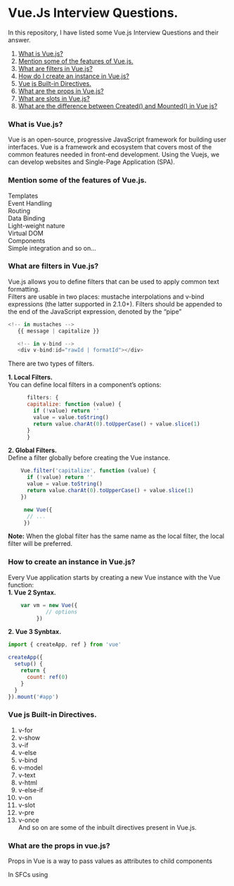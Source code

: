 # Vue.Js Interview Questions.
In this repository, I have listed some Vue.js Interview Questions and their answer. <br />

1. [What is Vue.js?](#what-is-react-js) <br />
2. [Mention some of the features of Vue.js.](#mention-some-of-the-features-of-vuejs) <br />
3. [What are filters in Vue.js?](#what-are-filters-in-vuejs) <br />
4. [How do I create an instance in Vue.js?](#how-to-create-an-instance-in-vuejs) <br />
5. [Vue js Built-in Directives.](#vue-js-built-in-directives) <br />
6. [What are the props in Vue.js?](#what-are-the-props-in-vuejs) <br />
7. [What are slots in Vue.js?](#what-are-slots-in-vuejs) <br />
8. [What are the difference between Created() and Mounted() in Vue js?](#what-are-slots-in-vuejs) <br />




### What is Vue.js?
Vue is an open-source, progressive JavaScript framework for building user interfaces. Vue is a framework and ecosystem that covers most of the common features needed in 
    front-end development. Using the Vuejs, we can develop websites and Single-Page Application (SPA).


### Mention some of the features of Vue.js.
  Templates <br />
	Event Handling <br />
	Routing  <br />
	Data Binding  <br />
	Light-weight nature  <br />
  Virtual DOM <br />
  Components <br />
  Simple integration and so on... 


  
### What are filters in Vue.js?
   Vue.js allows you to define filters that can be used to apply common text formatting. <br />
   Filters are usable in two places: mustache interpolations and v-bind expressions (the latter supported in 2.1.0+). 
   Filters should be appended to the end of the JavaScript expression, denoted by the “pipe”

 ```javascript
<!-- in mustaches -->
	{{ message | capitalize }}

	<!-- in v-bind -->
	<div v-bind:id="rawId | formatId"></div>
```
There are two types of filters.  <br />

 <strong>1. Local Filters.</strong> <br />
   You can define local filters in a component’s options:
```javascript
      filters: {
	  capitalize: function (value) {
		if (!value) return ''
		value = value.toString()
		return value.charAt(0).toUpperCase() + value.slice(1)
	  }
      }
```
   <strong>2. Global Filters.</strong> <br />
   Define a filter globally before creating the Vue instance.
```javascript
    Vue.filter('capitalize', function (value) {
	  if (!value) return ''
	  value = value.toString()
	  return value.charAt(0).toUpperCase() + value.slice(1)
	})

     new Vue({
	  // ...
     })
```
   <strong>Note:</strong> When the global filter has the same name as the local filter, the local filter will be preferred.

### How to create an instance in Vue.js?
Every Vue application starts by creating a new Vue instance with the Vue function: <br />
<strong>1. Vue 2 Syntax.</strong> <br />
```javascript
    var vm = new Vue({
	        // options
	     })
```
<strong>2. Vue 3 Synbtax.</strong> <br />
```javascript
import { createApp, ref } from 'vue'

createApp({
  setup() {
	return {
	  count: ref(0)
	}
  }
}).mount('#app')
```

### Vue js Built-in Directives.
   1. v-for <br /> 
   2. v-show <br />
   3. v-if <br />
   4. v-else <br />
   5. v-bind <br />
   6. v-model <br />
   7. v-text <br /> 
   8. v-html <br /> 
   9. v-else-if <br />
   10. v-on <br />
   11. v-slot <br />
   12. v-pre <br />
   13. v-once <br />
     And so on are some of the inbuilt directives present in Vue.js.

### What are the props in vue.js?
   Props in Vue is a way to pass values as attributes to child components
   
   In SFCs using <script setup>, props can be declared using the defineProps() macro:
```javascript
   <script setup>
	const props = defineProps(['foo'])
	console.log(props.foo)
   </script>
```
In non-<script setup> components, props are declared using the props option:

```javascript
   export default {
	  props: ['foo'],
	  setup(props) {
		// setup() receives props as the first argument.
		console.log(props.foo)
	  }
   }
```

### What are slots in vue.js?
Using Slot, We can  pass a template fragment to a child component from the parent, and let the child component render the fragment within its own template.
    For example, we may have a <Button> component that supports usage like this:
    
```javascript
<Button>
  Click me! <!-- slot content -->
</Button>
```
The template of ``<Button>`` looks like this:

```javascript
<button class="btn btn-success">
  <slot></slot> <!-- slot outlet -->
</button>
```


### What are the difference between Created() and Mounted() in Vue js?
In Vue.js, the created() method is called after a component is created, but before it's added to the page. The mounted() method is called after the component's DOM is created and added to the page.

<strong>When to use created() </strong>
1. Fetch data from an API
2. Manipulate data passed in via props
3. Trigger actions like data fetching from an API backend

<strong>When to use mounted()  </strong>
Load anything that manipulates the component's DOM
Access the reactive component, templates, and DOM elements.

<strong>What's different about created() and mounted() </strong>
1. created() is called before mounted()
2. You can't perform DOM manipulations in created() because the DOM hasn't been mounted yet
3. mounted() is the most often used hook in the lifecycle


